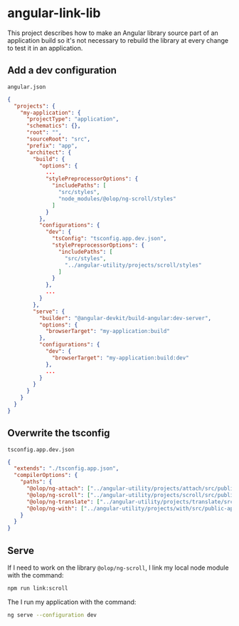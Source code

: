 # angular-link-lib

This project describes how to make an Angular library source part of an application build so it's not necessary to rebuild the library at every change to test it in an application.

## Add a dev configuration

`angular.json`

```json
{
  "projects": {
    "my-application": {
      "projectType": "application",
      "schematics": {},
      "root": "",
      "sourceRoot": "src",
      "prefix": "app",
      "architect": {
        "build": {
          "options": {
            ...
            "stylePreprocessorOptions": {
              "includePaths": [
                "src/styles",
                "node_modules/@olop/ng-scroll/styles"
              ]
            }
          },
          "configurations": {
            "dev": {
              "tsConfig": "tsconfig.app.dev.json",
              "stylePreprocessorOptions": {
                "includePaths": [
                  "src/styles",
                  "../angular-utility/projects/scroll/styles"
                ]
              }
            },
            ...
          }
        },
        "serve": {
          "builder": "@angular-devkit/build-angular:dev-server",
          "options": {
            "browserTarget": "my-application:build"
          },
          "configurations": {
            "dev": {
              "browserTarget": "my-application:build:dev"
            },
            ...
          }
        }
      }
    }
  }
}
```

## Overwrite the tsconfig

`tsconfig.app.dev.json`

```json
{
  "extends": "./tsconfig.app.json",
  "compilerOptions": {
    "paths": {
      "@olop/ng-attach": ["../angular-utility/projects/attach/src/public-api"],
      "@olop/ng-scroll": ["../angular-utility/projects/scroll/src/public-api"],
      "@olop/ng-translate": ["../angular-utility/projects/translate/src/public-api"],
      "@olop/ng-with": ["../angular-utility/projects/with/src/public-api"]
    }
  }
}
```

## Serve

If I need to work on the library `@olop/ng-scroll`, I link my local node module with the command:

```sh
npm run link:scroll
```

The I run my application with the command:

```sh
ng serve --configuration dev
```